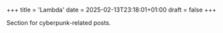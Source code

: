 +++
title = 'Lambda'
date = 2025-02-13T23:18:01+01:00
draft = false
+++

Section for cyberpunk-related posts.
